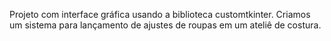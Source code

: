 Projeto com interface gráfica usando a biblioteca customtkinter. Criamos um sistema para lançamento de ajustes de roupas em um ateliê de costura.
